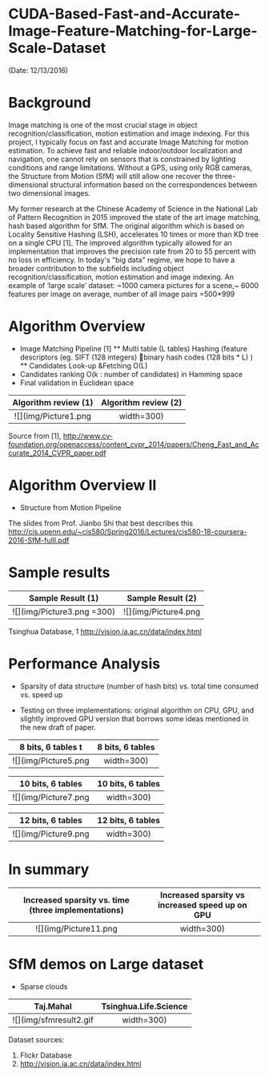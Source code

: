 # CUDA-Based-Fast-and-Accurate-Image-Feature-Matching-for-Large-Scale-Dataset

(Date: 12/13/2016)

# Background

Image matching is one of the most crucial stage in object recognition/classification, motion estimation and image indexing.
For this project, I typically focus on fast and accurate Image Matching for motion estimation. 
To achieve fast and reliable indoor/outdoor localization and navigation, one cannot rely on sensors that is constrained by lighting conditions and range limitations. 
Without a GPS, using only RGB cameras, the Structure from Motion (SfM) will still allow one recover the three-dimensional structural information based on the correspondences between two dimensional images.

My former research at the Chinese Academy of Science in the National Lab of Pattern Recognition in 2015 improved the state of the art image matching, hash based algorithm for SfM. 
The original algorithm which is based on Locality Sensitive Hashing (LSH), accelerates 10 times or more than KD tree on a single CPU [1]. The improved algorithm typically allowed for an implementation that improves the precision rate from 20 to 55 percent with no loss in efficiency. 
In today's "big data" regime, we hope to have a broader contribution to the subfields including object recognition/classification, motion estimation and image indexing.
An example of ‘large scale’ dataset: ~1000 camera pictures for a scene,~ 6000 features per image on average, number of all image pairs =500*999


# Algorithm Overview

* Image Matching Pipeline [1]
** Multi table (L tables) Hashing (feature descriptors (eg. SIFT (128 integers) binary hash codes (128 bits * L) )
** Candidates Look-up &Fetching O(L) 
* Candidates ranking O(k : number of candidates) in Hamming space
* Final validation in Euclidean space

Algorithm review (1)  | Algorithm review (2)
:-------------------------:  |:-------------------------: 
![](img/Picture1.png| width=300)  | ![](img/Picture2.png| width=300) 

Source from [1], http://www.cv-foundation.org/openaccess/content_cvpr_2014/papers/Cheng_Fast_and_Accurate_2014_CVPR_paper.pdf


# Algorithm Overview II

* Structure from Motion Pipeline

The slides from Prof. Jianbo Shi that best describes this http://cis.upenn.edu/~cis580/Spring2016/Lectures/cis580-18-coursera-2016-SfM-fulll.pdf

# Sample results

Sample Result (1)  | Sample Result (2)
:-------------------------:  |:-------------------------: 
![](img/Picture3.png =300)  | ![](img/Picture4.png| width=300) 

Tsinghua Database, 1
http://vision.ia.ac.cn/data/index.html

# Performance Analysis

* Sparsity of data structure (number of hash bits) vs. total time consumed vs. speed up  

* Testing on three implementations: original algorithm on CPU, GPU, and slightly improved GPU version that borrows some ideas mentioned in the new draft of paper.

8 bits, 6 tables t| 8 bits, 6 tables
:-------------------------:  |:-------------------------: 
![](img/Picture5.png| width=300)  | ![](img/Picture6.png| width=300) 

10 bits, 6 tables | 10 bits, 6 tables
:-------------------------:  |:-------------------------: 
![](img/Picture7.png| width=300)  | ![](img/Picture8.png| width=300) 

12 bits, 6 tables | 12 bits, 6 tables
:-------------------------:  |:-------------------------: 
![](img/Picture9.png| width=300)  | ![](img/Picture10.png | width=300) 

# In summary

Increased sparsity vs. time (three implementations) | Increased sparsity vs increased speed up on GPU
:-------------------------:  |:-------------------------: 
![](img/Picture11.png| width=300)  | ![](img/Picture12.png| width=300) 

# SfM demos on Large dataset

* Sparse clouds

Taj.Mahal | Tsinghua.Life.Science
:-------------------------:  |:-------------------------: 
![](img/sfmresult2.gif | width=300)  | ![](img/sfmresult3.gif | width=300) 

Dataset sources: 

1. Flickr Database
2. http://vision.ia.ac.cn/data/index.html
